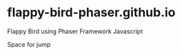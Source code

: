 flappy-bird-phaser.github.io
============================

Flappy Bird using Phaser Framework Javascript

Space for jump
